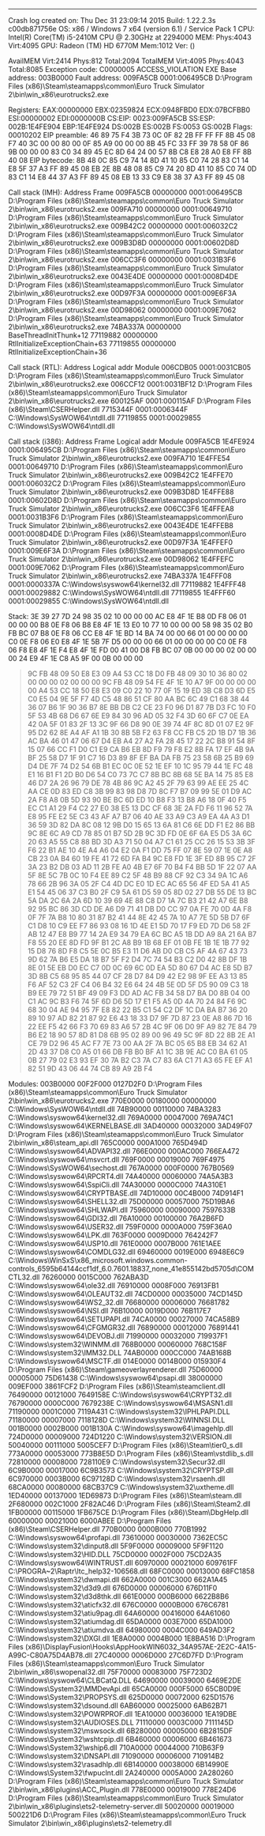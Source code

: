 ----------------------------------------
Crash log created on: Thu Dec 31 23:09:14 2015
Build: 1.22.2.3s c00db871756e
OS: x86 / Windows 7 x64 (version 6.1) / Service Pack 1
CPU:        Intel(R) Core(TM) i5-2410M CPU @ 2.30GHz at 2294000
MEM: Phys:4043 Virt:4095
GPU: Radeon (TM) HD 6770M Mem:1012 Ver: ()

AvailMEM Virt:2414 Phys:812 Total:2094
TotalMEM Virt:4095 Phys:4043 Total:8085
Exception code: C0000005 ACCESS_VIOLATION
EXE Base address: 003B0000
Fault address: 009FA5CB 0001:006495CB D:\Program Files (x86)\Steam\steamapps\common\Euro Truck Simulator 2\bin\win_x86\eurotrucks2.exe

Registers:
EAX:00000000
EBX:02359824
ECX:0948FBD0
EDX:07BCFBB0
ESI:00000002
EDI:0000000B
CS:EIP: 0023:009FA5CB
SS:ESP: 002B:1E4FE904 EBP:1E4FE924
DS:002B  ES:002B  FS:0053  GS:002B
Flags: 00010202
EIP preamble: 46 89 75 F4 3B 73 0C 0F 82 2B FF FF FF 8B 45 08
              F7 40 3C 00 00 80 00 0F 85 A9 00 00 00 8B 45 FC
              33 FF 39 78 58 0F 86 9B 00 00 00 83 C0 34 89 45
              EC 8D 64 24 00 57 8B C8 E8 28 A0 E8 FF 8B 40 08
EIP bytecode: 8B 48 0C 85 C9 74 14 8D 41 10 85 C0 74 28 83 C1
              14 E8 5F 37 A3 FF 89 45 08 EB 2E 8B 48 08 85 C9
              74 20 8D 41 10 85 C0 74 0D 83 C1 14 E8 44 37 A3
              FF 89 45 08 EB 13 33 C9 E8 38 37 A3 FF 89 45 08

Call stack (IMH):
Address   Frame
009FA5CB  00000000  0001:006495CB D:\Program Files (x86)\Steam\steamapps\common\Euro Truck Simulator 2\bin\win_x86\eurotrucks2.exe
009FA710  00000000  0001:00649710 D:\Program Files (x86)\Steam\steamapps\common\Euro Truck Simulator 2\bin\win_x86\eurotrucks2.exe
009B42C2  00000000  0001:006032C2 D:\Program Files (x86)\Steam\steamapps\common\Euro Truck Simulator 2\bin\win_x86\eurotrucks2.exe
009B3D8D  00000000  0001:00602D8D D:\Program Files (x86)\Steam\steamapps\common\Euro Truck Simulator 2\bin\win_x86\eurotrucks2.exe
006CC3F6  00000000  0001:0031B3F6 D:\Program Files (x86)\Steam\steamapps\common\Euro Truck Simulator 2\bin\win_x86\eurotrucks2.exe
0043E4DE  00000000  0001:0008D4DE D:\Program Files (x86)\Steam\steamapps\common\Euro Truck Simulator 2\bin\win_x86\eurotrucks2.exe
00D97F3A  00000000  0001:009E6F3A D:\Program Files (x86)\Steam\steamapps\common\Euro Truck Simulator 2\bin\win_x86\eurotrucks2.exe
00D98062  00000000  0001:009E7062 D:\Program Files (x86)\Steam\steamapps\common\Euro Truck Simulator 2\bin\win_x86\eurotrucks2.exe
74BA337A  00000000  BaseThreadInitThunk+12
77119882  00000000  RtlInitializeExceptionChain+63
77119855  00000000  RtlInitializeExceptionChain+36


Call stack (RTL):
Address   Logical addr  Module
006CDB05  0001:0031CB05 D:\Program Files (x86)\Steam\steamapps\common\Euro Truck Simulator 2\bin\win_x86\eurotrucks2.exe
006CCF12  0001:0031BF12 D:\Program Files (x86)\Steam\steamapps\common\Euro Truck Simulator 2\bin\win_x86\eurotrucks2.exe
600125AF  0001:000115AF D:\Program Files (x86)\Steam\CSERHelper.dll
7715344F  0001:0006344F C:\Windows\SysWOW64\ntdll.dll
77119855  0001:00029855 C:\Windows\SysWOW64\ntdll.dll


Call stack (i386):
Address   Frame     Logical addr  Module
009FA5CB  1E4FE924  0001:006495CB D:\Program Files (x86)\Steam\steamapps\common\Euro Truck Simulator 2\bin\win_x86\eurotrucks2.exe
009FA710  1E4FFE54  0001:00649710 D:\Program Files (x86)\Steam\steamapps\common\Euro Truck Simulator 2\bin\win_x86\eurotrucks2.exe
009B42C2  1E4FFE70  0001:006032C2 D:\Program Files (x86)\Steam\steamapps\common\Euro Truck Simulator 2\bin\win_x86\eurotrucks2.exe
009B3D8D  1E4FFE88  0001:00602D8D D:\Program Files (x86)\Steam\steamapps\common\Euro Truck Simulator 2\bin\win_x86\eurotrucks2.exe
006CC3F6  1E4FFEA8  0001:0031B3F6 D:\Program Files (x86)\Steam\steamapps\common\Euro Truck Simulator 2\bin\win_x86\eurotrucks2.exe
0043E4DE  1E4FFEB8  0001:0008D4DE D:\Program Files (x86)\Steam\steamapps\common\Euro Truck Simulator 2\bin\win_x86\eurotrucks2.exe
00D97F3A  1E4FFEF0  0001:009E6F3A D:\Program Files (x86)\Steam\steamapps\common\Euro Truck Simulator 2\bin\win_x86\eurotrucks2.exe
00D98062  1E4FFEFC  0001:009E7062 D:\Program Files (x86)\Steam\steamapps\common\Euro Truck Simulator 2\bin\win_x86\eurotrucks2.exe
74BA337A  1E4FFF08  0001:0000337A C:\Windows\syswow64\kernel32.dll
77119882  1E4FFF48  0001:00029882 C:\Windows\SysWOW64\ntdll.dll
77119855  1E4FFF60  0001:00029855 C:\Windows\SysWOW64\ntdll.dll

Stack:
  3E 39 27 7D 24 98 35 02 10 00 00 00 AC E8 4F 1E B8 0D F8 06 01 00 00 00 B8 0E F8 06 B8 E8 4F 1E
  13 E0 10 77 10 00 00 00 58 98 35 02 B0 FB BC 07 B8 0E F8 06 CC E8 4F 1E BD 14 BA 74 00 00 66 01
  00 00 00 00 C0 0E F8 06 E0 E8 4F 1E 5B 7F D5 00 00 00 66 01 00 00 00 00 C0 0E F8 06 F8 E8 4F 1E
  F4 E8 4F 1E FD 00 41 00 D8 FB BC 07 0B 00 00 00 02 00 00 00 24 E9 4F 1E C8 A5 9F 00 0B 00 00 00
> 9C FB 48 09 50 E8 E3 09 A4 53 CC 18 D0 FB 48 09 30 10 36 80 02 00 00 00 02 00 00 00 9C FB 48 09
  54 FE 4F 1E 10 A7 9F 00 00 00 00 00 A4 53 CC 18 50 E8 E3 09 C0 22 10 77 0F 15 19 ED 3B C8 D3 6D
  E5 C0 E5 04 9E 5F F7 4D C5 48 86 51 CF 80 AA BC 6C 49 C1 68 38 44 36 07 B6 1F 90 36 B7 8E BB DB
  C2 CE 23 F0 96 D1 87 7B D3 FC 10 F0 5F 53 4B 68 D6 67 6E E9 84 30 96 AD 05 32 F4 3D 60 6F C7 0E
  EA 42 0A 5F 01 83 2F 13 3C 9F 66 D8 90 0E 39 74 4F 8C 8D 01 07 E2 9F 95 D2 62 8E A4 AF A1 1B 30
  8B 5B F2 63 F8 CC FB C5 2D 1B D7 1B 36 AC BA 46 01 47 06 67 D4 EB A4 27 A2 FA 28 45 17 22 2C B8
  91 54 8F 15 07 66 CC F1 D0 C1 E9 CA B6 EB 8D F9 79 F8 E2 8B FA 17 EF 4B 9A BF 25 58 D7 1F 91 C7
  16 D3 89 8F EF BA DA FB 75 23 58 6B 25 B9 69 D4 DE 7F 74 D2 54 6B B1 EC 0C 0E 52 1E EF 10 1C 95
  79 44 1E FC 48 E1 16 B1 F1 2D B0 D6 54 C0 73 7C C7 8B BC 8B 68 5E BA 14 75 85 E8 46 D7 2A 26 96
  79 DE 78 4B 86 9C A2 45 2F 79 63 99 AE EE 25 4C AA CE 0D 83 ED C8 3B 99 83 98 D8 7D 8C F7 B7 09
  99 5E 01 D9 AC 2A F8 A8 0B 5D 93 90 BE BC 6D ED 10 B8 F3 13 B8 A6 18 0F 40 F5 EC C1 A1 29 F4 C2
  27 E0 38 E5 13 DC CF 68 3E 2A FD F6 11 96 52 7A E8 95 FE E2 5E C3 43 AF A7 B7 06 40 AE 33 A9 C3
  A9 EA 4A A3 D1 36 59 3D 82 DA 8C 08 12 9B D0 15 65 13 6A 81 C6 6E DD F1 E2 86 BB 9C 8E 6C A9 CD
  78 85 01 B7 5D 2B 9C 3D FD 0E 6F 6A E5 D5 3A 6C 20 63 A5 55 C8 88 BD 3D A3 71 50 04 A7 C1 61 25
  CC 26 15 53 3B 3F F6 22 B1 AE 10 4E A4 A6 04 E2 0A F1 DD 75 FF 07 8E 59 07 1E 0E A8 CB 23 0A B4
  60 19 FE 41 72 6D FA B4 9C E8 FD 1E 3F ED 8B 95 C7 2F 3A 23 B2 DB 03 AD 11 2B FE A0 4B E7 6F 70
  B4 F4 BB 5D 1F 22 07 AA 5F 8E 5C 7B 0C 10 F4 EE 89 C2 5F 48 B9 88 CF 92 C3 34 9A 1C A6 78 66 2B
  96 3A 05 2F C4 4D DC E0 1D EC AC 65 56 4F ED 5A 41 A5 E1 54 45 06 37 C3 B0 2F C9 5A 61 D5 59 05
  8D 02 27 DB 55 DE 13 BC 5A DA 2C 6A 2A 6D 10 39 69 4E 88 C8 D7 1A 7C B3 21 42 A7 6E B8 92 95 BC
  86 3D CD DE A6 D9 71 41 DB D0 CC 97 0A FE 70 0D 4A F8 0F 7F 7A B8 10 80 31 87 B2 41 44 8E 42 45
  7A 10 A7 7E 5D 5B D7 6F C1 D8 10 C9 EE F7 86 93 08 16 1D 4E E1 5D 70 17 F9 ED 7D D6 58 2F AB 12
  47 E8 B9 77 14 2A E9 34 79 EA 6C BC A5 1B DD A9 8A 21 6A B7 F8 55 20 EE 8D FD 9F B1 2C A8 B9 1B
  68 EF 01 0B FE 1B 1E 1B 77 92 15 D8 76 8D F8 C5 5E 0C B5 E3 11 D6 AB D0 CB C5 AF 4A 67 43 73 9D
  62 7A B6 E5 DA 18 B7 5F F2 D4 7C 74 54 B3 C2 D0 42 8B DF 1B 8E 01 5E EB D0 EC C7 0D 0C 69 6C 0D
  EA 5D 80 67 D4 AC E8 5D B7 3D 8B C5 68 95 85 44 07 CF 28 D7 84 D9 42 E2 98 9F EE A3 13 85 F6 AF
  52 C3 2F C4 06 B4 32 E6 64 24 4B 5E 0D 5F D5 90 09 C3 18 B9 EE 79 72 51 BF 49 09 F3 DD AD AC FB
  34 58 D7 BA D0 8B 04 00 C1 AC 9C B3 F6 74 5F 6D D6 5D 17 E1 F5 A5 0D 4A 70 24 84 F6 9C 68 30 04
  AE 94 95 7F E8 82 22 B5 C1 54 C2 DF 1C DA BA B7 36 20 89 10 97 AD 82 21 87 92 E6 43 18 33 D7 9F
  7D 87 23 0E A8 86 7D 16 22 EE F5 42 66 F3 70 69 83 A6 57 2B 4C 9F 06 D0 9F A9 82 7E 84 79 B6 E2
  18 90 57 8D 81 D8 6B 95 02 89 00 96 49 5C 9F 8D 22 8B 2E A1 CE 79 D2 96 45 AC F7 7E 73 00 AA 2F
  7A BC 05 65 B8 EB 34 62 A1 2D 43 37 D8 C0 A5 01 66 DB FB B0 BF A1 1C 3B 9E AC C0 BA 61 05 0B 27
  79 02 E3 93 EF 30 7A B2 C3 7A C7 83 6A C1 71 A3 65 FE EF A1 82 51 9D 43 06 44 74 CB 89 A9 2B F4

Modules:
003B0000 00F2F000 0127D2F0 D:\Program Files (x86)\Steam\steamapps\common\Euro Truck Simulator 2\bin\win_x86\eurotrucks2.exe
770E0000 00180000 00000000 C:\Windows\SysWOW64\ntdll.dll
74B90000 00110000 74BA3283 C:\Windows\syswow64\kernel32.dll
769A0000 00047000 769A74C1 C:\Windows\syswow64\KERNELBASE.dll
3AD40000 00032000 3AD49F07 D:\Program Files (x86)\Steam\steamapps\common\Euro Truck Simulator 2\bin\win_x86\steam_api.dll
765C0000 000A1000 765D494D C:\Windows\syswow64\ADVAPI32.dll
766E0000 000AC000 766EA472 C:\Windows\syswow64\msvcrt.dll
769F0000 00019000 769F4975 C:\Windows\SysWOW64\sechost.dll
767A0000 000F0000 767B0569 C:\Windows\syswow64\RPCRT4.dll
74A40000 00060000 74A5A3B3 C:\Windows\syswow64\SspiCli.dll
74A30000 0000C000 74A310E1 C:\Windows\syswow64\CRYPTBASE.dll
74D10000 00C4B000 74D914F1 C:\Windows\syswow64\SHELL32.dll
75D00000 00057000 75D19BA6 C:\Windows\syswow64\SHLWAPI.dll
75960000 00090000 7597633B C:\Windows\syswow64\GDI32.dll
76A10000 00100000 76A2B6FD C:\Windows\syswow64\USER32.dll
759F0000 0000A000 759F36A0 C:\Windows\syswow64\LPK.dll
763F0000 0009D000 764242F7 C:\Windows\syswow64\USP10.dll
761E0000 0007B000 761E1AEE C:\Windows\syswow64\COMDLG32.dll
69460000 0019E000 6948E6C9 C:\Windows\WinSxS\x86_microsoft.windows.common-controls_6595b64144ccf1df_6.0.7601.18837_none_41e855142bd5705d\COMCTL32.dll
76260000 0015C000 762ABA3D C:\Windows\syswow64\ole32.dll
76910000 0008F000 76913FB1 C:\Windows\syswow64\OLEAUT32.dll
74CD0000 00035000 74CD145D C:\Windows\syswow64\WS2_32.dll
76680000 00006000 76681782 C:\Windows\syswow64\NSI.dll
76B10000 0019D000 76B117E7 C:\Windows\syswow64\SETUPAPI.dll
74CA0000 00027000 74CA58B9 C:\Windows\syswow64\CFGMGR32.dll
76890000 00012000 76891441 C:\Windows\syswow64\DEVOBJ.dll
71990000 00032000 719937F1 C:\Windows\system32\WINMM.dll
768B0000 00060000 768C158F C:\Windows\system32\IMM32.DLL
74AB0000 000CC000 74AB168B C:\Windows\syswow64\MSCTF.dll
014E0000 0014B000 015930F4 D:\Program Files (x86)\Steam\gameoverlayrenderer.dll
75D60000 00005000 75D61438 C:\Windows\syswow64\psapi.dll
38000000 009EF000 3861FCF2 D:\Program Files (x86)\Steam\steamclient.dll
76490000 00121000 7649158E C:\Windows\syswow64\CRYPT32.dll
76790000 0000C000 7679238E C:\Windows\syswow64\MSASN1.dll
71190000 0001C000 7119A431 C:\Windows\system32\IPHLPAPI.DLL
71180000 00007000 7118128D C:\Windows\system32\WINNSI.DLL
001B0000 0002B000 001B130A C:\Windows\syswow64\imagehlp.dll
724D0000 00009000 724D1220 C:\Windows\system32\VERSION.dll
50040000 00111000 5005CEF7 D:\Program Files (x86)\Steam\tier0_s.dll
773A0000 00053000 773B8E5D D:\Program Files (x86)\Steam\vstdlib_s.dll
72810000 00008000 728110E9 C:\Windows\system32\Secur32.dll
6C9B0000 00017000 6C9B3573 C:\Windows\system32\CRYPTSP.dll
6C970000 0003B000 6C97128D C:\Windows\system32\rsaenh.dll
68CA0000 00080000 68CB37C9 C:\Windows\system32\uxtheme.dll
1ED40000 00137000 1ED69873 D:\Program Files (x86)\Steam\steam.dll
2F680000 002C1000 2F82AC46 D:\Program Files (x86)\Steam\Steam2.dll
1FB00000 00115000 1FB675CE D:\Program Files (x86)\Steam\DbgHelp.dll
60000000 00021000 6000ABEE D:\Program Files (x86)\Steam\CSERHelper.dll
770B0000 0000B000 770B1992 C:\Windows\syswow64\profapi.dll
73610000 00030000 7362EC5C C:\Windows\system32\dinput8.dll
5F9F0000 00009000 5F9F1120 C:\Windows\system32\HID.DLL
75CD0000 0002F000 75CD2A35 C:\Windows\syswow64\WINTRUST.dll
60970000 00021000 609761FF C:\PROGRA~2\Raptr\ltc_help32-106568.dll
68FC0000 00013000 68FC1858 C:\Windows\system32\dwmapi.dll
662A0000 001C3000 662A1A45 C:\Windows\system32\d3d9.dll
676D0000 00006000 676D11F0 C:\Windows\system32\d3d8thk.dll
661E0000 000B6000 6622B8B6 C:\Windows\system32\aticfx32.dll
676C0000 0000B000 676C6781 C:\Windows\system32\atiu9pag.dll
64A60000 00416000 64A61060 C:\Windows\system32\atiumdag.dll
65DA0000 003E7000 65DA1000 C:\Windows\system32\atiumdva.dll
64980000 0004C000 649AD3F2 C:\Windows\system32\DXGI.dll
1E8A0000 0004B000 1E8BA516 D:\Program Files (x86)\DisplayFusion\Hooks\AppHookWIN6032_34A957AE-2E2C-4A15-A99C-C80A75D4AB78.dll
27C40000 0006D000 27C6D7FD D:\Program Files (x86)\Steam\steamapps\common\Euro Truck Simulator 2\bin\win_x86\swopenal32.dll
75F70000 00083000 75F723D2 C:\Windows\syswow64\CLBCatQ.DLL
64690000 00039000 6469E2DE C:\Windows\System32\MMDevApi.dll
65CA0000 000F5000 65CB0D9E C:\Windows\System32\PROPSYS.dll
625D0000 00072000 625D1576 C:\Windows\system32\dsound.dll
6AB60000 00025000 6AB62B71 C:\Windows\system32\POWRPROF.dll
1EA10000 00036000 1EA19DBE C:\Windows\system32\AUDIOSES.DLL
71110000 0003C000 7111145D C:\Windows\system32\mswsock.dll
6B280000 00005000 6B2815DF C:\Windows\System32\wshtcpip.dll
6B460000 00006000 6B461673 C:\Windows\System32\wship6.dll
710A0000 00044000 710B63F9 C:\Windows\system32\DNSAPI.dll
71090000 00006000 710914B2 C:\Windows\system32\rasadhlp.dll
6B140000 00038000 6B14990E C:\Windows\System32\fwpuclnt.dll
2A240000 0005A000 2A280260 D:\Program Files (x86)\Steam\steamapps\common\Euro Truck Simulator 2\bin\win_x86\plugins\ACC_Plugin.dll
778E0000 00019000 778E24D6 D:\Program Files (x86)\Steam\steamapps\common\Euro Truck Simulator 2\bin\win_x86\plugins\ets2-telemetry-server.dll
50020000 00019000 500221D6 D:\Program Files (x86)\Steam\steamapps\common\Euro Truck Simulator 2\bin\win_x86\plugins\ets2-telemetry.dll

